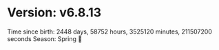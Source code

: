# Version: v6.8.13
Time since birth: 2448 days, 58752 hours, 3525120 minutes, 211507200 seconds
Season: Spring 🌸
